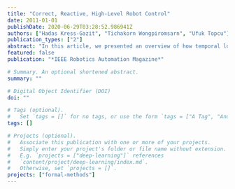 ```yaml
---
title: "Correct, Reactive, High-Level Robot Control"
date: 2011-01-01
publishDate: 2020-06-29T03:28:52.986941Z
authors: ["Hadas Kress-Gazit", "Tichakorn Wongpiromsarn", "Ufuk Topcu"]
publication_types: ["2"]
abstract: "In this article, we presented an overview of how temporal logic synthesis, coupled with abstractions and continuous bisimilar controllers, can be used to generate high-level, reactive robot control. We illustrated the ideas using the DUC mission, and we presented two approaches to deal with the inherent state explosion problem."
featured: false
publication: "*IEEE Robotics Automation Magazine*"

# Summary. An optional shortened abstract.
summary: ""

# Digital Object Identifier (DOI)
doi: ""

# Tags (optional).
#   Set `tags = []` for no tags, or use the form `tags = ["A Tag", "Another Tag"]` for one or more tags.
tags: []

# Projects (optional).
#   Associate this publication with one or more of your projects.
#   Simply enter your project's folder or file name without extension.
#   E.g. `projects = ["deep-learning"]` references
#   `content/project/deep-learning/index.md`.
#   Otherwise, set `projects = []`.
projects: ["formal-methods"]
---
```

